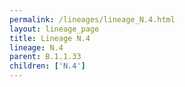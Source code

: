 ```yaml
---
permalink: /lineages/lineage_N.4.html
layout: lineage_page
title: Lineage N.4
lineage: N.4
parent: B.1.1.33
children: ['N.4']
---
```

